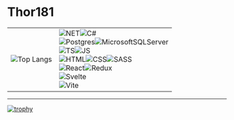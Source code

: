 # Thor181

| | |
| :--- | :--- |
| ![Top Langs](https://github-readme-stats.vercel.app/api/top-langs/?username=thor181&layout=compact)  |  ![NET](https://img.shields.io/badge/.NET-5C2D91?style=for-the-badge&logo=.net&logoColor=white)![C#](https://img.shields.io/badge/C%23-239120?style=for-the-badge&logo=c-sharp&logoColor=white)<br>![Postgres](https://img.shields.io/badge/postgres-%23316192.svg?style=for-the-badge&logo=postgresql&logoColor=white)![MicrosoftSQLServer](https://img.shields.io/badge/Microsoft%20SQL%20Server-CC2927?style=for-the-badge&logo=microsoft%20sql%20server&logoColor=white)<br>![TS](https://img.shields.io/badge/TypeScript-007ACC?style=for-the-badge&logo=typescript&logoColor=white)![JS](https://img.shields.io/badge/JavaScript-F7DF1E?style=for-the-badge&logo=JavaScript&logoColor=white)<br>![HTML](https://img.shields.io/badge/HTML-239120?style=for-the-badge&logo=html5&logoColor=white)![CSS](https://img.shields.io/badge/CSS-239120?&style=for-the-badge&logo=css3&logoColor=white)![SASS](https://img.shields.io/badge/SASS-hotpink.svg?style=for-the-badge&logo=SASS&logoColor=white)<br>![React](https://img.shields.io/badge/React-20232A?style=for-the-badge&logo=react&logoColor=61DAFB)![Redux](https://img.shields.io/badge/Redux-593D88?style=for-the-badge&logo=redux&logoColor=white)<br>![Svelte](https://img.shields.io/badge/svelte-%23f1413d.svg?style=for-the-badge&logo=svelte&logoColor=white)<br>![Vite](https://img.shields.io/badge/vite-%23646CFF.svg?style=for-the-badge&logo=vite&logoColor=white) |

---

[![trophy](https://github-profile-trophy.vercel.app/?username=thor181&theme=dracula&row=2&column=4&margin-w=-1&margin-h=-1)](https://github.com/ryo-ma/github-profile-trophy)
